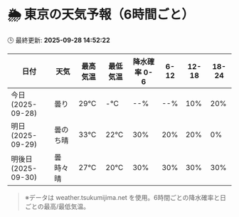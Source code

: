 # 🌦️ 東京の天気予報（6時間ごと）

🕒 最終更新: **2025-09-28 14:52:22**

| 日付 | 天気 | 最高気温 | 最低気温 | 降水確率 0-6 | 6-12 | 12-18 | 18-24 |
|------|------|----------|----------|------------|------|------|------|
| 今日 (2025-09-28) | 曇り | 29℃ | -℃ | --% | --% | 10% | 20% |
| 明日 (2025-09-29) | 曇のち晴 | 33℃ | 22℃ | 30% | 20% | 20% | 0% |
| 明後日 (2025-09-30) | 曇時々晴 | 27℃ | 20℃ | 30% | 30% | 30% | 30% |

> ※データは weather.tsukumijima.net を使用。6時間ごとの降水確率と日ごとの最高/最低気温。